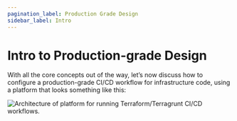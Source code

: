 ```yaml
---
pagination_label: Production Grade Design
sidebar_label: Intro
---
```


# Intro to Production-grade Design

With all the core concepts out of the way, let’s now discuss how to configure a production-grade CI/CD workflow for
infrastructure code, using a platform that looks something like this:

![Architecture of platform for running Terraform/Terragrunt CI/CD workflows.](/img/guides/build-it-yourself/pipelines/tftg-pipeline-architecture.png)
